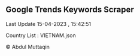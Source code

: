 

## Google Trends Keywords Scraper 
 
Last Update 15-04-2023 , 15:42:51

Country List :
VIETNAM.json



© Abdul Muttaqin 
